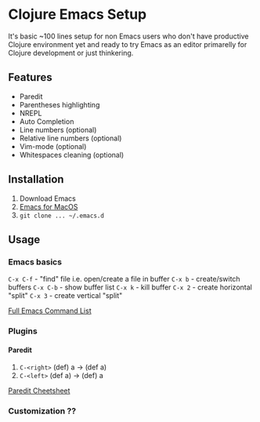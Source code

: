 # Clojure Emacs Setup

It's basic ~100 lines setup for non Emacs users who don't have productive Clojure environment yet
and ready to try Emacs as an editor primarelly for Clojure development or just thinkering.

## Features

* Paredit
* Parentheses highlighting
* NREPL
* Auto Completion
* Line numbers (optional)
* Relative line numbers (optional)
* Vim-mode (optional)
* Whitespaces cleaning (optional)

## Installation

1. Download Emacs
  1. [Emacs for MacOS](http://emacsformacosx.com/)
2. `git clone ... ~/.emacs.d`

## Usage

### Emacs basics

`C-x C-f` - "find" file i.e. open/create a file in buffer
`C-x b`   - create/switch buffers
`C-x C-b` - show buffer list
`C-x k`   - kill buffer
`C-x 2`   - create horizontal "split"
`C-x 3`   - create vertical "split"

[Full Emacs Command List](http://cse.unl.edu/~choueiry/S08-476-876/Documents/emacs_ref.html)

### Plugins

#### Paredit

1. `C-<right>` (def) a -> (def a)
2. `C-<left>`  (def a) -> (def) a

[Paredit Cheetsheet](http://www.emacswiki.org/emacs/PareditCheatsheet)

### Customization ??
